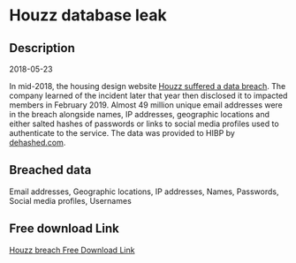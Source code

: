 # Houzz database leak

## Description

2018-05-23

In mid-2018, the housing design website <a href="https://help.houzz.com/s/article/security-update?language=en_US" target="_blank" rel="noopener">Houzz suffered a data breach</a>. The company learned of the incident later that year then disclosed it to impacted members in February 2019. Almost 49 million unique email addresses were in the breach alongside names, IP addresses, geographic locations and either salted hashes of passwords or links to social media profiles used to authenticate to the service. The data was provided to HIBP by <a href="https://dehashed.com/" target="_blank" rel="noopener">dehashed.com</a>.

## Breached data

Email addresses, Geographic locations, IP addresses, Names, Passwords, Social media profiles, Usernames

## Free download Link

[Houzz breach Free Download Link](https://tinyurl.com/2b2k277t)